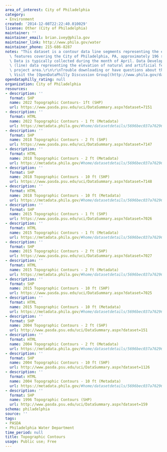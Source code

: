 ```yaml
---
area_of_interest: City of Philadelphia
category:
- Environment
created: '2014-12-08T22:22:40.010029'
license: Other (City of Philadelphia)
maintainer: ''
maintainer_email: brian.ivey@phila.gov
maintainer_link: http://www.phila.gov/water
maintainer_phone: 215-686-8287
notes: "This dataset is a contour data line segments representing the elevation of\
  \ features covering the City of Philadelphia, PA, approximately 196 sq miles total.\
  \ Data is typically collected during the month of April. Data Development: Vector\
  \ (line) data representing the elevation of natural and artificial features in the\
  \ project area.\r\n\r\nTrouble downloading or have questions about this City dataset?\
  \ Visit the [OpenDataPhilly Discussion Group](http://www.phila.gov/data/discuss/)"
opendataphilly_rating: null
organization: City of Philadelphia
resources:
- description: ''
  format: SHP
  name: 2022 Topographic Contours- 1ft (SHP)
  url: https://www.pasda.psu.edu/uci/DataSummary.aspx?dataset=7151
- description: ''
  format: HTML
  name: 2022 Topographic Contours - 1 ft (Metadata)
  url: https://metadata.phila.gov/#home/datasetdetails/5696bec037a762966e837b49/representationdetails/63ab1a4003b0470012e50778/
- description: ''
  format: SHP
  name: 2018 Topographic Contours - 2 ft (SHP)
  url: https://www.pasda.psu.edu/uci/DataSummary.aspx?dataset=7147
- description: ''
  format: HTML
  name: 2018 Topographic Contours - 2 ft (Metadata)
  url: https://metadata.phila.gov/#home/datasetdetails/5696bec037a762966e837b49/representationdetails/6102ff9c713c9b001e257861/
- description: ''
  format: SHP
  name: 2018 Topographic Contours - 10 ft (SHP)
  url: https://www.pasda.psu.edu/uci/DataSummary.aspx?dataset=7148
- description: ''
  format: HTML
  name: 2018 Topographic Contours - 10 ft (Metadata)
  url: https://metadata.phila.gov/#home/datasetdetails/5696bec037a762966e837b49/representationdetails/6102feda7391970021909921/
- description: ''
  format: SHP
  name: 2015 Topographic Contours - 1 ft (SHP)
  url: https://www.pasda.psu.edu/uci/DataSummary.aspx?dataset=7026
- description: ''
  format: HTML
  name: 2015 Topographic Contours - 1 ft (Metadata)
  url: https://metadata.phila.gov/#home/datasetdetails/5696bec037a762966e837b49/representationdetails/5696bf4c006891480aabbe39/
- description: ''
  format: SHP
  name: 2015 Topographic Contours - 2 ft (SHP)
  url: https://www.pasda.psu.edu/uci/DataSummary.aspx?dataset=7027
- description: ''
  format: HTML
  name: 2015 Topographic Contours - 2 ft (Metadata)
  url: https://metadata.phila.gov/#home/datasetdetails/5696bec037a762966e837b49/representationdetails/5696bf732a5428a835907379/
- description: ''
  format: SHP
  name: 2015 Topographic Contours - 10 ft (SHP)
  url: https://www.pasda.psu.edu/uci/DataSummary.aspx?dataset=7025
- description: ''
  format: HTML
  name: 2015 Topographic Contours - 10 ft (Metadata)
  url: https://metadata.phila.gov/#home/datasetdetails/5696bec037a762966e837b49/representationdetails/5696bfa9d3fa91600e64da51/
- description: ''
  format: SHP
  name: 2004 Topographic Contours - 2 ft (SHP)
  url: http://www.pasda.psu.edu/uci/DataSummary.aspx?dataset=151
- description: ''
  format: HTML
  name: 2004 Topographic Contours - 2 ft (Metadata)
  url: https://metadata.phila.gov/#home/datasetdetails/5696bec037a762966e837b49/representationdetails/5696c9e256d780a10c0a9bc7/
- description: ''
  format: SHP
  name: 2004 Topographic Contours - 10 ft (SHP)
  url: http://www.pasda.psu.edu/uci/DataSummary.aspx?dataset=1126
- description: ''
  format: HTML
  name: 2004 Topographic Contours - 10 ft (Metadata)
  url: https://metadata.phila.gov/#home/datasetdetails/5696bec037a762966e837b49/representationdetails/5696ca120e108a9f6e822fcc/
- description: ''
  format: SHP
  name: 1996 Topographic Contours (SHP)
  url: http://www.pasda.psu.edu/uci/DataSummary.aspx?dataset=159
schema: philadelphia
source: ''
tags:
- PASDA
- Philadelphia Water Department
time_period: null
title: Topographic Contours
usage: Public use; Free
---
```

